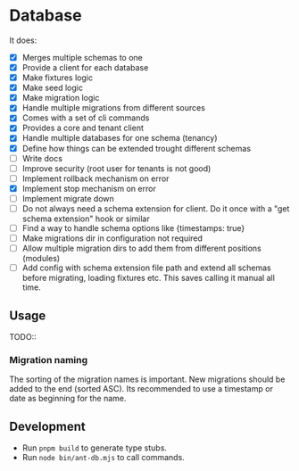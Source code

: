 # Database

It does:

- [x] Merges multiple schemas to one
- [x] Provide a client for each database
- [x] Make fixtures logic
- [x] Make seed logic
- [x] Make migration logic
- [x] Handle multiple migrations from different sources
- [x] Comes with a set of cli commands
- [x] Provides a core and tenant client
- [x] Handle multiple databases for one schema (tenancy)
- [x] Define how things can be extended trought different schemas
- [ ] Write docs
- [ ] Improve security (root user for tenants is not good)
- [ ] Implement rollback mechanism on error
- [x] Implement stop mechanism on error
- [ ] Implement migrate down
- [ ] Do not always need a schema extension for client. Do it once with a "get schema extension" hook or similar
- [ ] Find a way to handle schema options like {timestamps: true}
- [ ] Make migrations dir in configuration not required
- [ ] Allow multiple migration dirs to add them from different positions (modules)
- [ ] Add config with schema extension file path and extend all schemas before migrating, loading fixtures etc.
  This saves calling it manual all time.

## Usage

TODO::

### Migration naming

The sorting of the migration names is important. New migrations should be added to the end (sorted ASC).
Its recommended to use a timestamp or date as beginning for the name.

## Development

- Run `pnpm build` to generate type stubs.
- Run `node bin/ant-db.mjs` to call commands.
